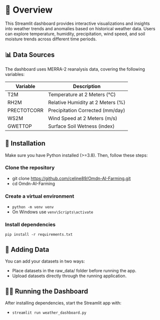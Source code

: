 # 📌 Overview
This Streamlit dashboard provides interactive visualizations and insights into weather trends and anomalies based on historical weather data. Users can explore temperature, humidity, precipitation, wind speed, and soil moisture trends across different time periods.

## 📊 Data Sources
The dashboard uses MERRA-2 reanalysis data, covering the following variables:

| Variable  | Description  |
|------------|------------|
| T2M      | Temperature at 2 Meters (°C)   |
| RH2M      | Relative Humidity at 2 Meters (%)     | 
| PRECTOTCORR      | Precipitation Corrected (mm/day)     | 
| WS2M      | Wind Speed at 2 Meters (m/s)     | 
| GWETTOP      | Surface Soil Wetness (index)     | 

## 🚀 Installation
Make sure you have Python installed (>=3.8). Then, follow these steps:
### Clone the repository
* git clone https://github.com/celine89/Omdn-AI-Farming.git
* cd Omdn-AI-Farming

### Create a virtual environment
* `python -m venv venv`
* On Windows use `venv\Scripts\activate`

### Install dependencies
`pip install -r requirements.txt`

## 📂 Adding Data
You can add your datasets in two ways:
* Place datasets in the raw_data/ folder before running the app.
* Upload datasets directly through the running application.

## 🏃‍♂️ Running the Dashboard
After installing dependencies, start the Streamlit app with:
* `streamlit run weather_dashboard.py`
